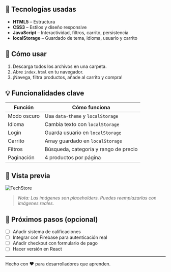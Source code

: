 
## 🔧 Tecnologías usadas

- **HTML5** – Estructura
- **CSS3** – Estilos y diseño responsive
- **JavaScript** – Interactividad, filtros, carrito, persistencia
- **localStorage** – Guardado de tema, idioma, usuario y carrito

## 🚀 Cómo usar

1. Descarga todos los archivos en una carpeta.
2. Abre `index.html` en tu navegador.
3. ¡Navega, filtra productos, añade al carrito y compra!

## 💡 Funcionalidades clave

| Función | Cómo funciona |
|-------|-------------|
| Modo oscuro | Usa `data-theme` y `localStorage` |
| Idioma | Cambia texto con `localStorage` |
| Login | Guarda usuario en `localStorage` |
| Carrito | Array guardado en `localStorage` |
| Filtros | Búsqueda, categoría y rango de precio |
| Paginación | 4 productos por página |

## 📸 Vista previa

![TechStore](https://via.placeholder.com/800x400/f5f5f5/000000?text=TechStore+Preview)

> *Nota: Las imágenes son placeholders. Puedes reemplazarlas con imágenes reales.*

## 📂 Próximos pasos (opcional)

- [ ] Añadir sistema de calificaciones
- [ ] Integrar con Firebase para autenticación real
- [ ] Añadir checkout con formulario de pago
- [ ] Hacer versión en React

---

Hecho con ❤️ para desarrolladores que aprenden.
